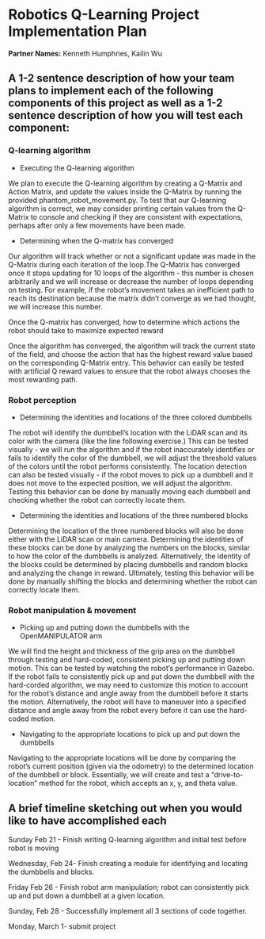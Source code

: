 
# Robotics Q-Learning Project Implementation Plan
**Partner Names:** Kenneth Humphries, Kailin Wu

## A 1-2 sentence description of how your team plans to implement each of the following components of this project as well as a 1-2 sentence description of how you will test each component:
   
### Q-learning algorithm
-   Executing the Q-learning algorithm
    

We plan to execute the Q-learning algorithm by creating a Q-Matrix and Action Matrix, and update the values inside the Q-Matrix by running the provided phantom_robot_movement.py. To test that our Q-learning algorithm is correct, we may consider printing certain values from the Q-Matrix to console and checking if they are consistent with expectations, perhaps after only a few movements have been made.

-   Determining when the Q-matrix has converged
    

Our algorithm will track whether or not a significant update was made in the Q-Matrix during each iteration of the loop.The Q-Matrix has converged once it stops updating for 10 loops of the algorithm - this number is chosen arbitrarily and we will increase or decrease the number of loops depending on testing. For example, if the robot’s movement takes an inefficient path to reach its destination because the matrix didn’t converge as we had thought, we will increase this number.

Once the Q-matrix has converged, how to determine which actions the robot should take to maximize expected reward

Once the algorithm has converged, the algorithm will track the current state of the field, and choose the action that has the highest reward value based on the corresponding Q-Matrix entry. This behavior can easily be tested with artificial Q reward values to ensure that the robot always chooses the most rewarding path.

### Robot perception
    

-   Determining the identities and locations of the three colored dumbbells
    

The robot will identify the dumbbell’s location with the LiDAR scan and its color with the camera (like the line following exercise.) This can be tested visually - we will run the algorithm and if the robot inaccurately identifies or fails to identify the color of the dumbbell, we will adjust the threshold values of the colors until the robot performs consistently. The location detection can also be tested visually - if the robot moves to pick up a dumbbell and it does not move to the expected position, we will adjust the algorithm. Testing this behavior can be done by manually moving each dumbbell and checking whether the robot can correctly locate them.

-   Determining the identities and locations of the three numbered blocks
    

Determining the location of the three numbered blocks will also be done either with the LiDAR scan or main camera. Determining the identities of these blocks can be done by analyzing the numbers on the blocks, similar to how the color of the dumbbells is analyzed. Alternatively, the identity of the blocks could be determined by placing dumbbells and random blocks and analyzing the change in reward. Ultimately, testing this behavior will be done by manually shifting the blocks and determining whether the robot can correctly locate them.

  

### Robot manipulation & movement
    

-   Picking up and putting down the dumbbells with the OpenMANIPULATOR arm
    

We will find the height and thickness of the grip area on the dumbbell through testing and hard-coded, consistent picking up and putting down motion. This can be tested by watching the robot’s performance in Gazebo. If the robot fails to consistently pick up and put down the dumbbell with the hard-corded algorithm, we may need to customize this motion to account for the robot’s distance and angle away from the dumbbell before it starts the motion. Alternatively, the robot will have to maneuver into a specified distance and angle away from the robot every before it can use the hard-coded motion.

-   Navigating to the appropriate locations to pick up and put down the dumbbells
    

Navigating to the appropriate locations will be done by comparing the robot’s current position (given via the odometry) to the determined location of the dumbbell or block. Essentially, we will create and test a “drive-to-location” method for the robot, which accepts an x, y, and theta value.

  

## A brief timeline sketching out when you would like to have accomplished each
    

Sunday Feb 21 - Finish writing Q-learning algorithm and initial test before robot is moving

Wednesday, Feb 24- Finish creating a module for identifying and locating the dumbbells and blocks.

Friday Feb 26 - Finish robot arm manipulation; robot can consistently pick up and put down a dumbbell at a given location.

Sunday, Feb 28 - Successfully implement all 3 sections of code together.

Monday, March 1- submit project
